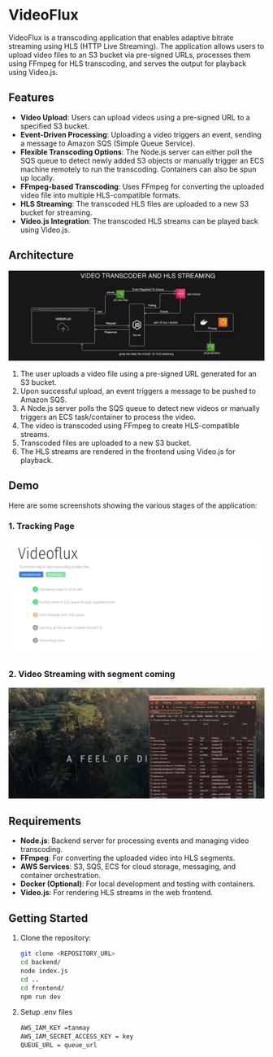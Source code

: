 # VideoFlux

VideoFlux is a transcoding application that enables adaptive bitrate streaming using HLS (HTTP Live Streaming). The application allows users to upload video files to an S3 bucket via pre-signed URLs, processes them using FFmpeg for HLS transcoding, and serves the output for playback using Video.js.

## Features

- **Video Upload**: Users can upload videos using a pre-signed URL to a specified S3 bucket.
- **Event-Driven Processing**: Uploading a video triggers an event, sending a message to Amazon SQS (Simple Queue Service).
- **Flexible Transcoding Options**: The Node.js server can either poll the SQS queue to detect newly added S3 objects or manually trigger an ECS machine remotely to run the transcoding. Containers can also be spun up locally.
- **FFmpeg-based Transcoding**: Uses FFmpeg for converting the uploaded video file into multiple HLS-compatible formats.
- **HLS Streaming**: The transcoded HLS files are uploaded to a new S3 bucket for streaming.
- **Video.js Integration**: The transcoded HLS streams can be played back using Video.js.

## Architecture

![Architecture Diagram](./Assets/Architecture.png)

1. The user uploads a video file using a pre-signed URL generated for an S3 bucket.
2. Upon successful upload, an event triggers a message to be pushed to Amazon SQS.
3. A Node.js server polls the SQS queue to detect new videos or manually triggers an ECS task/container to process the video.
4. The video is transcoded using FFmpeg to create HLS-compatible streams.
5. Transcoded files are uploaded to a new S3 bucket.
6. The HLS streams are rendered in the frontend using Video.js for playback.

## Demo

Here are some screenshots showing the various stages of the application:

### 1. Tracking Page

![Processing ](./Assets/Home/processing.png)

### 2. Video Streaming with segment coming

![Processing Status](./Assets/hlssstream.png)

## Requirements

- **Node.js**: Backend server for processing events and managing video transcoding.
- **FFmpeg**: For converting the uploaded video into HLS segments.
- **AWS Services**: S3, SQS, ECS for cloud storage, messaging, and container orchestration.
- **Docker (Optional)**: For local development and testing with containers.
- **Video.js**: For rendering HLS streams in the web frontend.

## Getting Started

1. Clone the repository:
   ```bash
   git clone <REPOSITORY_URL>
   cd backend/
   node index.js
   cd ..
   cd frontend/
   npm run dev
   ```
2. Setup .env files
   ```bash
   AWS_IAM_KEY =tanmay
   AWS_IAM_SECRET_ACCESS_KEY = key
   QUEUE_URL = queue_url



   ```
